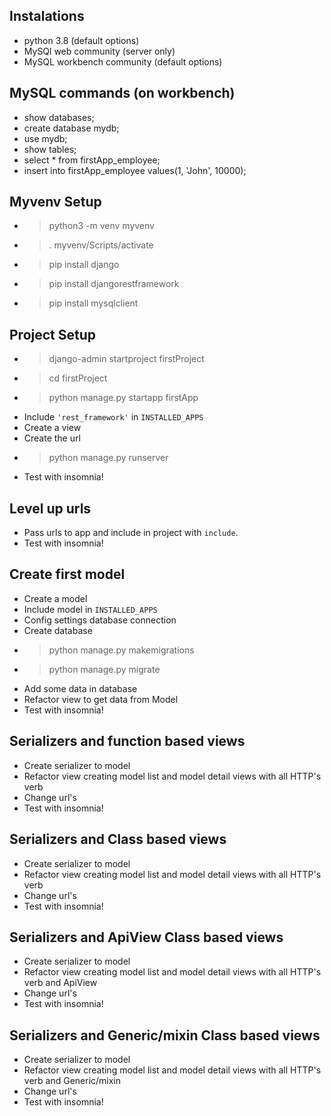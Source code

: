 ## Instalations
- python 3.8 (default options)
- MySQl web community (server only)
- MySQL workbench community (default options)

## MySQL commands (on workbench)
- show databases;
- create database mydb;
- use mydb;
- show tables;
- select * from firstApp_employee;
- insert into firstApp_employee values(1, 'John', 10000);

## Myvenv Setup
- > python3 -m venv myvenv
- > . myvenv/Scripts/activate
- > pip install django
- > pip install djangorestframework
- > pip install mysqlclient

## Project Setup
- > django-admin startproject firstProject
- > cd firstProject
- > python manage.py startapp firstApp
- Include `'rest_framework'` in `INSTALLED_APPS`
- Create a view
- Create the url
- > python manage.py runserver
- Test with insomnia!

## Level up urls
- Pass urls to app and include in project with `include`.
- Test with insomnia!

## Create first model
- Create a model
- Include model in `INSTALLED_APPS`
- Config settings database connection
- Create database
- > python manage.py makemigrations
- > python manage.py migrate
- Add some data in database
- Refactor view to get data from Model
- Test with insomnia!

## Serializers and function based views
- Create serializer to model
- Refactor view creating model list and model detail views with all HTTP's verb
- Change url's
- Test with insomnia!

## Serializers and Class based views
- Create serializer to model
- Refactor view creating model list and model detail views with all HTTP's verb
- Change url's
- Test with insomnia!

## Serializers and ApiView Class based views
- Create serializer to model
- Refactor view creating model list and model detail views with all HTTP's verb and ApiView
- Change url's
- Test with insomnia!

## Serializers and Generic/mixin Class based views
- Create serializer to model
- Refactor view creating model list and model detail views with all HTTP's verb and Generic/mixin
- Change url's
- Test with insomnia!


